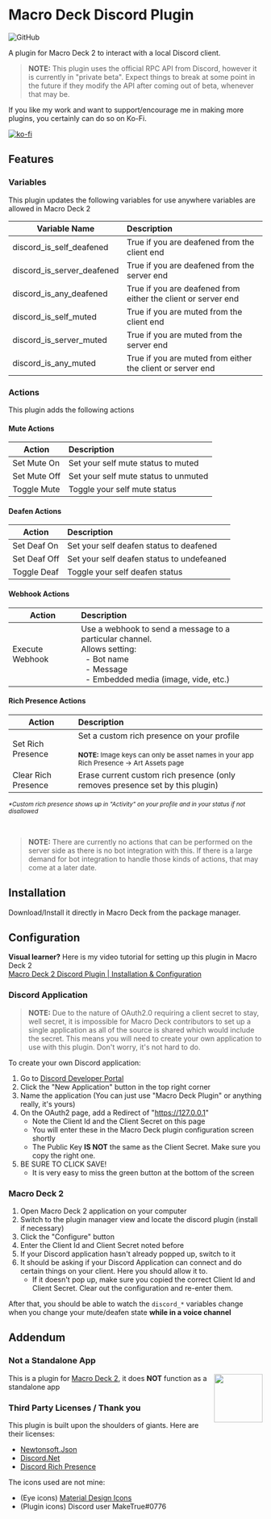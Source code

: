 # Macro Deck Discord Plugin

![GitHub](https://img.shields.io/github/license/RecklessBoon/Macro-Deck-Discord-Plugin)

A plugin for Macro Deck 2 to interact with a local Discord client.

> **NOTE:** This plugin uses the official RPC API from Discord, however it is 
currently in "private beta". Expect things to break at some point in the future 
if they modify the API after coming out of beta, whenever that may be.

If you like my work and want to support/encourage me in making more plugins, you certainly can do so on Ko-Fi.

[![ko-fi](https://ko-fi.com/img/githubbutton_sm.svg)](https://ko-fi.com/Z8Z37FRBM)

## Features

### Variables
This plugin updates the following variables for use anywhere variables are
allowed in Macro Deck 2

| Variable Name              | Description                                                   |
| -------------------------- | :------------------------------------------------------------ |
| discord_is_self_deafened   | True if you are deafened from the client end                  |
| discord_is_server_deafened | True if you are deafened from the server end                  |
| discord_is_any_deafened    | True if you are deafened from either the client or server end |
| discord_is_self_muted      | True if you are muted from the client end                     |
| discord_is_server_muted    | True if you are muted from the server end                     |
| discord_is_any_muted       | True if you are muted from either the client or server end    |

### Actions
This plugin adds the following actions

#### Mute Actions

| Action       | Description                               |
| ------------ | :---------------------------------------- |
| Set Mute On  | Set your self mute status to muted        |
| Set Mute Off | Set your self mute status to unmuted      |
| Toggle Mute  | Toggle your self mute status              |

#### Deafen Actions

| Action       | Description                               |
| ------------ | :---------------------------------------- |
| Set Deaf On  | Set your self deafen status to deafened   |
| Set Deaf Off | Set your self deafen status to undefeaned |
| Toggle Deaf  | Toggle your self deafen status            |

#### Webhook Actions
| Action       | Description                               |
| ------------ | :---------------------------------------- |
| Execute Webhook | Use a webhook to send a message to a particular channel. <br/>Allows setting:<br/>&nbsp;&nbsp;-&nbsp;Bot name<br/>&nbsp;&nbsp;-&nbsp;Message<br/>&nbsp;&nbsp;-&nbsp;Embedded media (image, vide, etc.) |

#### Rich Presence Actions
| Action       | Description                               |
| ------------ | :---------------------------------------- |
| Set Rich Presence | Set a custom rich presence on your profile <br/><br/> <small><b>NOTE:</b> Image keys can only be asset names in your app Rich Presence -> Art Assets page</smalll> |
| Clear Rich Presence | Erase current custom rich presence (only removes presence set by this plugin) |

<small><i>*Custom rich presence shows up in "Activity" on your profile and in your status if not disallowed</i></small>

<br/>

> **NOTE:** There are currently no actions that can be performed on the server
> side as there is no bot integration with this. If there is a large demand for
> bot integration to handle those kinds of actions, that may come at a later date.

## Installation
Download/Install it directly in Macro Deck from the package manager.

## Configuration

**Visual learner?** Here is my video tutorial for setting up this plugin in Macro 
Deck 2
<br/>
[Macro Deck 2 Discord Plugin | Installation & Configuration](https://youtu.be/alSlrnzx-M8) 

### Discord Application

> **NOTE:** Due to the nature of OAuth2.0 requiring a client secret to stay, well 
secret, it is impossible for Macro Deck contributors to set up a single 
application as all of the source is shared which would include the secret. This 
means you will need to create your own application to use with this plugin. Don't 
worry, it's not hard to do.

To create your own Discord application:
1. Go to [Discord Developer Portal](https://discord.com/developers/applications)
2. Click the "New Application" button in the top right corner
3. Name the application (You can just use "Macro Deck Plugin" or anything really, 
it's yours)
4. On the OAuth2 page, add a Redirect of "https://127.0.0.1"
   - Note the Client Id and the Client Secret on this page
   - You will enter these in the Macro Deck plugin configuration screen shortly
   - The Public Key **IS NOT** the same as the Client Secret. Make sure you copy 
     the right one.
5. BE SURE TO CLICK SAVE!
   - It is very easy to miss the green button at the bottom of the screen


### Macro Deck 2
1. Open Macro Deck 2 application on your computer
2. Switch to the plugin manager view and locate the discord plugin (install if 
   necessary)
3. Click the "Configure" button
4. Enter the Client Id and Client Secret noted before
5. If your Discord application hasn't already popped up, switch to it
6. It should be asking if your Discord Application can connect and do certain 
   things on your client. Here you should allow it to.
   - If it doesn't pop up, make sure you copied the correct Client Id and 
     Client Secret. Clear out the configuration and re-enter them.

After that, you should be able to watch the `discord_*` variables change when
you change your mute/deafen state **while in a voice channel**

## Addendum

### Not a Standalone App
<img align="right" height="96px" src="https://macrodeck.org/images/macro_deck_2_community_plugin.png" />

This is a plugin for [Macro Deck 2](https://github.com/SuchByte/Macro-Deck), it does **NOT** function as a standalone app

### Third Party Licenses / Thank you

This plugin is built upon the shoulders of giants. Here are their licenses:

- [Newtonsoft.Json](https://www.newtonsoft.com/json)
- [Discord.Net](https://discordnet.dev/)
- [Discord Rich Presence](https://github.com/Lachee/discord-rpc-csharp)

The icons used are not mine:
- (Eye icons) [Material Design Icons](https://materialdesignicons.com/)
- (Plugin icons) Discord user MakeTrue#0776
